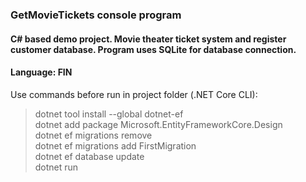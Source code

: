 ### GetMovieTickets console program

#### C# based demo project. Movie theater ticket system and register customer database. Program uses SQLite for database connection.

#### Language: FIN

Use commands before run in project folder (.NET Core CLI): 

> dotnet tool install --global dotnet-ef \
> dotnet add package Microsoft.EntityFrameworkCore.Design \
> dotnet ef migrations remove \
> dotnet ef migrations add FirstMigration \
> dotnet ef database update \
> dotnet run
